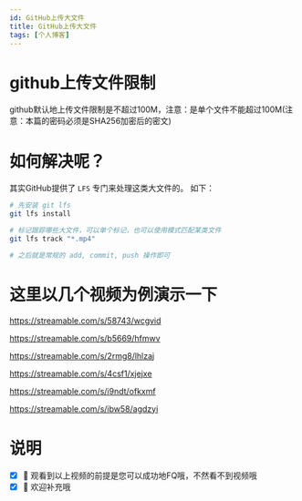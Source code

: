 ```yaml
---
id: GitHub上传大文件
title: GitHub上传大文件
tags: [个人博客]
---
```



# github上传文件限制
github默认地上传文件限制是不超过100M，注意：是单个文件不能超过100M(注意：本篇的密码必须是SHA256加密后的密文)

# 如何解决呢？
其实GitHub提供了 `LFS` 专门来处理这类大文件的。
如下：

```bash
# 先安装 git lfs
git lfs install

# 标记跟踪哪些大文件，可以单个标记，也可以使用模式匹配某类文件
git lfs track "*.mp4"

# 之后就是常规的 add, commit, push 操作即可
```

# 这里以几个视频为例演示一下
https://streamable.com/s/58743/wcgvid

https://streamable.com/s/b5669/hfmwv

https://streamable.com/s/2rmg8/lhlzaj

https://streamable.com/s/4csf1/xjejxe

https://streamable.com/s/i9ndt/ofkxmf

https://streamable.com/s/ibw58/agdzyi

# 说明
 - [x] 🎉 观看到以上视频的前提是您可以成功地FQ哦，不然看不到视频哦
 - [x] 🏁 欢迎补充哦
